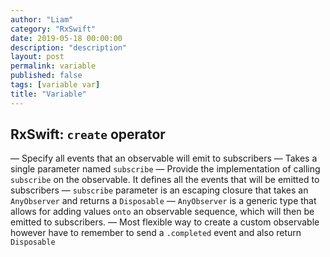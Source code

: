 ```yaml
---
author: "Liam"
category: "RxSwift"
date: 2019-05-18 00:00:00
description: "description"
layout: post
permalink: variable
published: false
tags: [variable var]
title: "Variable"
---
```


## RxSwift: `create` operator

— Specify all events that an observable will emit to subscribers
— Takes a single parameter named `subscribe`
— Provide the implementation of calling `subscribe` on the observable. It defines all the events that will be emitted to subscribers
— `subscribe` parameter is an escaping closure that takes an `AnyObserver` and returns a `Disposable`
— `AnyObserver` is a generic type that allows for adding values `onto` an observable sequence, which will then be emitted to subscribers.
— Most flexible way to create a custom observable however have to remember to send a `.completed` event and also return `Disposable`
